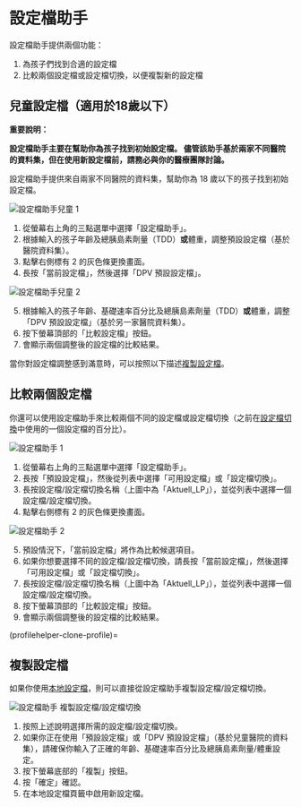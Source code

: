 # 設定檔助手

設定檔助手提供兩個功能：

1. 為孩子們找到合適的設定檔
2. 比較兩個設定檔或設定檔切換，以便複製新的設定檔

## 兒童設定檔（適用於18歲以下）

**重要說明：**

**設定檔助手主要在幫助你為孩子找到初始設定檔。 儘管該助手基於兩家不同醫院的資料集，但在使用新設定檔前，請務必與你的醫療團隊討論。**

設定檔助手提供來自兩家不同醫院的資料集，幫助你為 18 歲以下的孩子找到初始設定檔。

![設定檔助手兒童 1](../images/ProfileHelperKids1.png)

1. 從螢幕右上角的三點選單中選擇「設定檔助手」。
2. 根據輸入的孩子年齡及總胰島素劑量（TDD）**或**體重，調整預設設定檔（基於醫院資料集）。
3. 點擊右側標有 2 的灰色條更換畫面。
4. 長按「當前設定檔」，然後選擇「DPV 預設設定檔」。

![設定檔助手兒童 2](../images/ProfileHelperKids2.png)

5. 根據輸入的孩子年齡、基礎速率百分比及總胰島素劑量（TDD）**或**體重，調整「DPV 預設設定檔」（基於另一家醫院資料集）。
6. 按下螢幕頂部的「比較設定檔」按鈕。
7. 會顯示兩個調整後的設定檔的比較結果。

當你對設定檔調整感到滿意時，可以按照以下描述[複製設定檔](profilehelper-clone-profile)。

## 比較兩個設定檔

你還可以使用設定檔助手來比較兩個不同的設定檔或設定檔切換（之前在[設定檔切換](../Usage/Profiles.md)中使用的一個設定檔的百分比）。

![設定檔助手 1](../images/ProfileHelper1.png)

1. 從螢幕右上角的三點選單中選擇「設定檔助手」。
2. 長按「預設設定檔」，然後從列表中選擇「可用設定檔」或「設定檔切換」。
3. 長按設定檔/設定檔切換名稱（上圖中為「Aktuell_LP」），並從列表中選擇一個設定檔/設定檔切換。
4. 點擊右側標有 2 的灰色條更換畫面。

![設定檔助手 2](../images/ProfileHelper2.png)

5. 預設情況下，「當前設定檔」將作為比較候選項目。
6. 如果你想要選擇不同的設定檔/設定檔切換，請長按「當前設定檔」，然後選擇「可用設定檔」或「設定檔切換」。
7. 長按設定檔/設定檔切換名稱（上圖中為「Aktuell_LP」），並從列表中選擇一個設定檔/設定檔切換。
8. 按下螢幕頂部的「比較設定檔」按鈕。
9. 會顯示兩個調整後的設定檔的比較結果。

(profilehelper-clone-profile)=
## 複製設定檔

如果你使用[本地設定檔](Config-Builder-local-profile)，則可以直接從設定檔助手複製設定檔/設定檔切換。

![設定檔助手 複製設定檔/設定檔切換](../images/ProfileHelperClone.png)

1. 按照上述說明選擇所需的設定檔/設定檔切換。
2. 如果你正在使用「預設設定檔」或「DPV 預設設定檔」（基於兒童醫院的資料集），請確保你輸入了正確的年齡、基礎速率百分比及總胰島素劑量/體重設定。
3. 按下螢幕底部的「複製」按鈕。
4. 按「確定」確認。
5. 在本地設定檔頁籤中啟用新設定檔。
